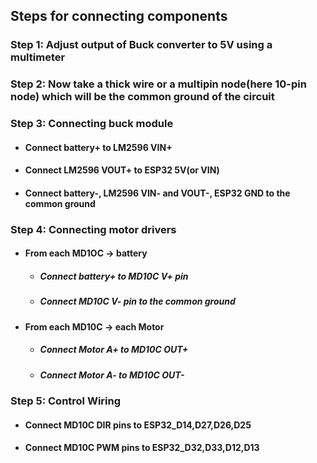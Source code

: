 ## **Steps for connecting components**

### **Step 1:** Adjust output of Buck converter to 5V using a multimeter

### **Step 2:** Now take a thick wire or a multipin node(here 10-pin node) which will be the common ground of the circuit

### **Step 3:** Connecting buck module
* #### Connect battery+ to LM2596 VIN+
* #### Connect LM2596 VOUT+ to ESP32 5V(or VIN)
* #### Connect battery-, LM2596 VIN- and VOUT-, ESP32 GND to the common ground

### **Step 4:** Connecting motor drivers
* #### From each MD1OC → battery
  * ##### Connect battery+ to MD10C V+ pin
  * ##### Connect MD10C V- pin to the common ground
* #### From each MD10C → each Motor
  * ##### Connect Motor A+ to MD10C OUT+
  * ##### Connect Motor A- to MD10C OUT-

 ### **Step 5:** Control Wiring 
 * #### Connect MD10C DIR pins to ESP32_D14,D27,D26,D25
 * #### Connect MD10C PWM pins to ESP32_D32,D33,D12,D13

